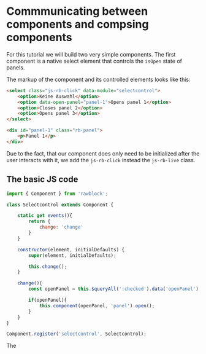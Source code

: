 # Commmunicating between components and compsing components

For this tutorial we will build two very simple components. The first component is a native select element that controls the `isOpen` state of panels.

The markup of the component and its controlled elements looks like this:

```html
<select class="js-rb-click" data-module="selectcontrol">
	<option>Keine Auswahl</option>
    <option data-open-panel="panel-1">Opens panel 1</option>
    <option>Closes panel 2</option>
    <option>Opens panel 3</option>
</select>

<div id="panel-1" class="rb-panel">
    <p>Panel 1</p>
</div>
```

Due to the fact, that our component does only need to be initialized after the user interacts with it, we add the `js-rb-click` instead the `js-rb-live` class.

## The basic JS code

```js
import { Component } from 'rawblock';

class Selectcontrol extends Component {

    static get events(){
        return {
            change: 'change'
        }
    }

    constructor(element, initialDefaults) {
        super(element, initialDefaults);

        this.change();
    }

    change(){
        const openPanel = this.$queryAll(':checked').data('openPanel');

        if(openPanel){
            this.component(openPanel, 'panel').open();
        }
    }
}

Component.register('selectcontrol', Selectcontrol);
```

The

